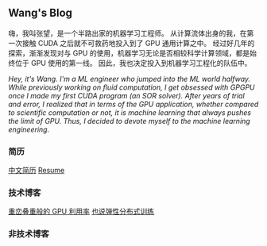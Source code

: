 ## Wang's Blog

嗨，我叫张望，是一个半路出家的机器学习工程师。
从计算流体出身的我，在第一次接触 CUDA 之后就不可救药地投入到了 GPU 通用计算之中。
经过好几年的探索，渐渐发现对与 GPU 的使用，机器学习无论是否相较科学计算领域，都是始终位于 GPU 使用的第一线。
因此，我也决定投入到机器学习工程化的队伍中。

*Hey, it's Wang. I'm a ML engineer who jumped into the ML world halfway.*
*While previously working on fluid computation, I get obsessed with GPGPU once I made my first CUDA program (an SOR solver).*
*After years of trial and error, I realized that in terms of the GPU application, whether compared to scientific computation or not, it is machine learning that always pushes the limit of GPU.*
*Thus, I decided to devote myself to the machine learning engineering.*

### 简历

[中文简历](./resume/zhangwang.pdf)  [Resume](./resume/wangzhang.pdf)

### 技术博客

[重峦叠重般的 GPU 利用率](./notes-cn/gpu-utilization-in-mist.md)
[也说弹性分布式训练](./notes-cn/all-elasticity.md)

### 非技术博客
